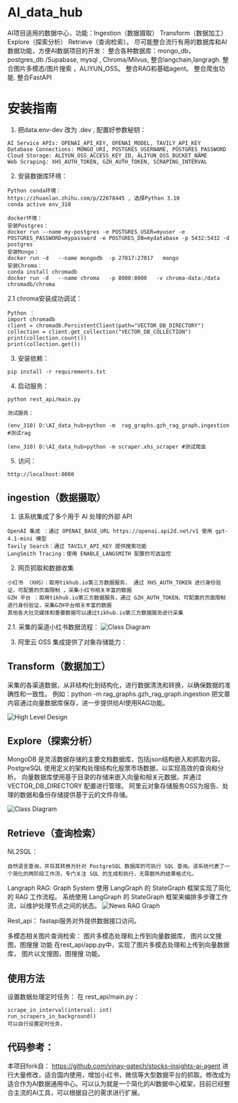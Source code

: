   # AI_data_hub
  
  AI项目适用的数据中心，功能：Ingestion（数据摄取） Transform（数据加工） Explore（探索分析） Retrieve（查询检索）。
  尽可能整合流行有用的数据库和AI数据功能，方便AI数据项目的开发：
  整合各种数据库：mongo_db，postgres_db /Supabase, mysql , Chroma/Milvus, 
  整合langchain,langragh. 
  整合图片多模态/图片搜索 ，ALIYUN_OSS。
  整合RAG和基础agent。
  整合爬虫功能.
  整合FastAPI
  
  
#  安装指南

1. 把data.env-dev 改为 .dev , 配置好参数秘钥：

```
AI Service APIs: OPENAI_API_KEY, OPENAI_MODEL, TAVILY_API_KEY
Database Connections: MONGO_URI, POSTGRES_USERNAME, POSTGRES_PASSWORD
Cloud Storage: ALIYUN_OSS_ACCESS_KEY_ID, ALIYUN_OSS_BUCKET_NAME
Web Scraping: XHS_AUTH_TOKEN, GZH_AUTH_TOKEN, SCRAPING_INTERVAL
```
2. 安装数据库环境：
```
Python conda环境： 
https://zhuanlan.zhihu.com/p/22678445 , 选择Python 3.10
conda active env_310

docker环境：
安装Postgres：
docker run --name my-postgres -e POSTGRES_USER=myuser -e POSTGRES_PASSWORD=mypassword -e POSTGRES_DB=mydatabase -p 5432:5432 -d postgres
安装Mongo：
docker run -d   --name mongodb  -p 27017:27017   mongo
安装Chroma：
conda install chromadb
docker run -d   --name chroma   -p 8000:8000   -v chroma-data:/data   chromadb/chroma
```
2.1 chroma安装成功调试：
```
Python ：
import chromadb
client = chromadb.PersistentClient(path="VECTOR_DB_DIRECTORY")
collection = client.get_collection("VECTOR_DB_COLLECTION")
print(collection.count())
print(collection.get())
```

3. 安装依赖：
```
pip install -r requirements.txt
```
4. 启动服务：
```
python rest_api/main.py

测试服务：

(env_310) D:\AI_data_hub>python -m  rag_graphs.gzh_rag_graph.ingestion  #测试rag

(env_310) D:\AI_data_hub>python -m scraper.xhs_scraper #测试爬虫
``` 


5. 访问：
```
http://localhost:8000
``` 

## ingestion（数据摄取） 
1. 该系统集成了多个用于 AI 处理的外部 API
```
OpenAI 集成 ：通过 OPENAI_BASE_URL https://openai.api2d.net/v1 使用 gpt-4.1-mini 模型
Tavily Search：通过 TAVILY_API_KEY 提供搜索功能
LangSmith Tracing：使用 ENABLE_LANGSMITH 配置的可选监控

```
2. 网页抓取和数据收集
```
小红书 （XHS）：取用tikhub.io第三方数据服务， 通过 XHS_AUTH_TOKEN 进行身份验证，可配置的页面限制 ，采集小红书相关丰富的数据
GZH 平台 ：取用tikhub.io第三方数据服务，通过 GZH_AUTH_TOKEN、可配置的页面限制进行身份验证，采集GZH平台相关丰富的数据
其他各大社交媒体和重要数据可以通过tikhub.io第三方数据服务进行采集
```

2.1. 采集的渠道小红书数据流程：
![Class Diagram](images/微信截图_20250609073454.png)

3. 阿里云 OSS 集成提供了对象存储能力：


 

## Transform（数据加工） 


采集的各渠道数据，从非结构化到结构化，进行数据清洗和转换，以确保数据的准确性和一致性。
例如：python -m  rag_graphs.gzh_rag_graph.ingestion
把文章内容通过向量数据库保存，进一步提供给AI使用RAG功能。

![High Level Design](documentation/high_level_design.png)

## Explore（探索分析） 

MongoDB 是灵活数据存储的主要文档数据库，包括json结构嵌入和抓取内容。
PostgreSQL 使用定义的架构处理结构化股票市场数据，以实现高效的查询和分析。
向量数据库使用基于目录的存储来嵌入向量和相关元数据，并通过 VECTOR_DB_DIRECTORY 配置进行管理。
阿里云对象存储服务OSS为报告、处理的数据和备份存储提供基于云的文件存储。

![Class Diagram](images/classes_stock_proj.png)

## Retrieve（查询检索）

NL2SQL：
```
自然语言查询，并将其转换为针对 PostgreSQL 数据库的可执行 SQL 查询。该系统代表了一个简化的两阶段工作流，专门关注 SQL 的生成和执行，无需额外的结果格式化。
```
Langraph RAG:
Graph System 使用 LangGraph 的 StateGraph 框架实现了简化的 RAG 工作流程。
系统使用 LangGraph 的 StateGraph 框架来编排多步骤工作流，以维护处理节点之间的状态。
![News RAG Graph](images/news-rag-graph.png)

Rest_api：
fastapi服务对外提供数据接口访问。

多模态相关图片查询检索：
图片多模态处理和上传到向量数据库， 图片以文搜图，图搜搜 功能
在rest_api/app.py中，实现了图片多模态处理和上传到向量数据库， 图片以文搜图，图搜搜 功能。

## 使用方法

设置数据处理定时任务：
在 rest_api/main.py：
```
scrape_in_interval(interval: int)
run_scrapers_in_background()
可以自行设置定时任务，
```


## 代码参考：
本项目fork自： https://github.com/vinay-gatech/stocks-insights-ai-agent
进行大量修改，适合国内使用，增加小红书，微信等大型数据平台的抓取。修改成为适合作为AI数据通用中心。可以认为就是一个简化的AI数据中心框架，目前已经整合主流的AI工具，可以根据自己的需求进行扩展。